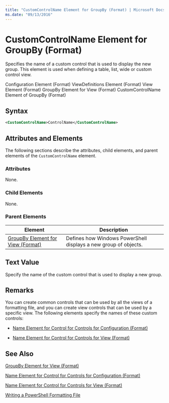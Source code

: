 ```yaml
---
title: "CustomControlName Element for GroupBy (Format) | Microsoft Docs"
ms.date: "09/13/2016"
---
```

# CustomControlName Element for GroupBy (Format)

Specifies the name of a custom control that is used to display the new group. This element is used when defining a table, list, wide or custom control view.

Configuration Element (Format)
ViewDefinitions Element (Format)
View Element (Format)
GroupBy Element for View (Format)
CustomControlName Element of GroupBy (Format)

## Syntax

```xml
<CustomControlName>ControlName</CustomControlName>
```

## Attributes and Elements

The following sections describe the attributes, child elements, and parent elements of the `CustomControlName` element.

### Attributes

None.

### Child Elements

None.

### Parent Elements

|Element|Description|
|-------------|-----------------|
|[GroupBy Element for View (Format)](./groupby-element-for-view-format.md)|Defines how Windows PowerShell displays a new group of objects.|

## Text Value

Specify the name of the custom control that is used to display a new group.

## Remarks

You can create common controls that can be used by all the views of a formatting file, and you can create view controls that can be used by a specific view. The following elements specify the names of these custom controls:

- [Name Element for Control for Controls for Configuration (Format)](./name-element-for-control-for-controls-for-configuration-format.md)

- [Name Element for Control for Controls for View (Format)](./name-element-for-control-for-controls-for-view-format.md)

## See Also

[GroupBy Element for View (Format)](./groupby-element-for-view-format.md)

[Name Element for Control for Controls for Configuration (Format)](./name-element-for-control-for-controls-for-configuration-format.md)

[Name Element for Control for Controls for View (Format)](./name-element-for-control-for-controls-for-view-format.md)

[Writing a PowerShell Formatting File](./writing-a-powershell-formatting-file.md)
